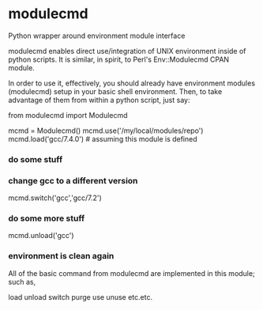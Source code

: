 # modulecmd
Python wrapper around environment module interface

modulecmd enables direct use/integration of UNIX environment inside of python scripts.  It is similar, in spirit,
to Perl's Env::Modulecmd CPAN module.  

In order to use it, effectively, you should already have environment modules (modulecmd) setup in your basic 
shell environment.  Then, to take advantage of them from within a python script, just say:

from modulecmd import Modulecmd

mcmd = Modulecmd()
mcmd.use('/my/local/modules/repo')
mcmd.load('gcc/7.4.0') # assuming this module is defined
### do some stuff
### change gcc to a different version
mcmd.switch('gcc','gcc/7.2')
### do some more stuff
mcmd.unload('gcc')
### environment is clean again

All of the basic command from modulecmd are implemented in this module; such as,

load
unload
switch
purge
use
unuse
etc.etc.
